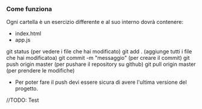 ### Come funziona

Ogni cartella è un esercizio differente e al suo interno dovrà contenere:

- index.html
- app.js

git status (per vedere i file che hai modificato)
git add . (aggiunge tutti i file che hai modificatoa)
git commit -m "messaggio" (per creare il commit)
git push origin master (per pushare il repository su github)
git pull origin master (per prendere le modifiche)

- Per poter fare il push devi essere sicura di avere l'ultima versione del progetto.

//TODO: Test
